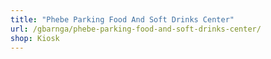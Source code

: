 ```yaml
---
title: "Phebe Parking Food And Soft Drinks Center"
url: /gbarnga/phebe-parking-food-and-soft-drinks-center/
shop: Kiosk
---
```

